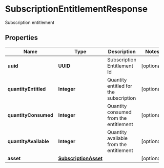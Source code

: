 

# SubscriptionEntitlementResponse

Subscription entitlement

## Properties

| Name | Type | Description | Notes |
|------------ | ------------- | ------------- | -------------|
|**uuid** | **UUID** | Subscription Entitlement Id |  [optional] |
|**quantityEntitled** | **Integer** | Quantity entitled for the subscription |  [optional] |
|**quantityConsumed** | **Integer** | Quantity consumed from the entitlement |  [optional] |
|**quantityAvailable** | **Integer** | Quantity available from the entitlement |  [optional] |
|**asset** | [**SubscriptionAsset**](SubscriptionAsset.md) |  |  [optional] |



